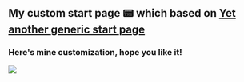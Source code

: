## My custom start page 📟 which based on [Yet another generic start page](https://github.com/PrettyCoffee/yet-another-generic-startpage)

### Here's mine customization, hope you like it!

![](https://github.com/iamverysimp1e/startpage/blob/main/Screenshots/1.png)
